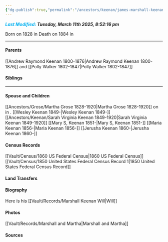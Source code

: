 ```yaml
---
{"dg-publish":true,"permalink":"/ancestors/keenan/james-marshall-keenan-1828-1884/","tags":["Marshall-Keenan"]}
---
```


***<font color="#00b0f0">Last Modified:</font> Tuesday, March 11th 2025, 8:52:16 pm***

Born on  1828 in <!-- link to place -->
Death on 1884 in <!-- link to place -->

---
#### Parents

[[Andrew Raymond Keenan 1800-1876\|Andrew Raymond Keenan 1800-1876]] and [[Polly Walker 1802-1847\|Polly Walker 1802-1847]]
#### Siblings
<!-- Link to sibling -->

---
#### Spouse and Children
[[Ancestors/Grose/Martha Grose 1828-1920\|Martha Grose 1828-1920]] on <!-- link to date --> in <!-- link to place -->.
[[Wesley Keenan 1849-\|Wesley Keenan 1849-]]
[[Ancestors/Keenan/Sarah Virginia Keenan 1849-1920\|Sarah Virginia Keenan 1849-1920]]
[[Mary S, Keenan 1851-\|Mary S, Keenan 1851-]]
[[Maria Keenan 1856-\|Maria Keenan 1856-]]
[[Jerusha Keenan 1860-\|Jerusha Keenan 1860-]]
#### Census Records
[[Vault/Census/1860 US Federal Census\|1860 US Federal Census]]
[[Vault/Census/1850 United States Federal Census Record 1\|1850 United States Federal Census Record]]
#### Land Transfers

#### Biography
Here is his [[Vault/Records/Marshall Keenan Will\|Will]]
#### Photos
[[Vault/Records/Marshall and Martha\|Marshall and Martha]]
#### Sources

